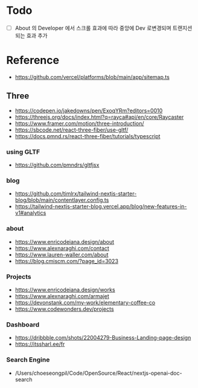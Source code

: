 # Todo
- [ ] About 의 Developer 에서 스크롤 효과에 따라 중앙에 Dev 로변경되며 트랜지션 되는 효과 추가

# Reference

- https://github.com/vercel/platforms/blob/main/app/sitemap.ts
## Three
- https://codepen.io/jakedowns/pen/ExoqYRm?editors=0010
- https://threejs.org/docs/index.html?q=rayca#api/en/core/Raycaster
- https://www.framer.com/motion/three-introduction/
- https://sbcode.net/react-three-fiber/use-gltf/
- https://docs.pmnd.rs/react-three-fiber/tutorials/typescript
### using GLTF
- https://github.com/pmndrs/gltfjsx

### blog
- https://github.com/timlrx/tailwind-nextjs-starter-blog/blob/main/contentlayer.config.ts
- https://tailwind-nextjs-starter-blog.vercel.app/blog/new-features-in-v1#analytics

### about
- https://www.enricodeiana.design/about
- https://www.alexnaraghi.com/contact
- https://www.lauren-waller.com/about
- https://blog.cmiscm.com/?page_id=3023


### Projects
- https://www.enricodeiana.design/works
- https://www.alexnaraghi.com/armajet
- https://devonstank.com/my-work/elementary-coffee-co
- https://www.codewonders.dev/projects

### Dashboard
- https://dribbble.com/shots/22004279-Business-Landing-page-design
- https://itssharl.ee/fr


### Search Engine
- /Users/choeseongpil/Code/OpenSource/React/nextjs-openai-doc-search
